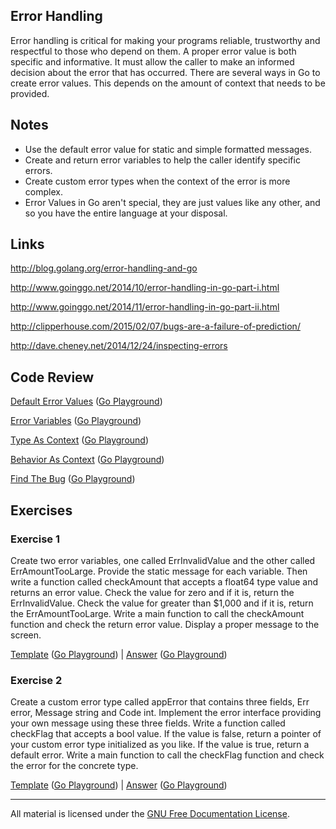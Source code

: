 ## Error Handling

Error handling is critical for making your programs reliable, trustworthy and respectful to those who depend on them. A proper error value is both specific and informative. It must allow the caller to make an informed decision about the error that has occurred. There are several ways in Go to create error values. This depends on the amount of context that needs to be provided.

## Notes

* Use the default error value for static and simple formatted messages.
* Create and return error variables to help the caller identify specific errors.
* Create custom error types when the context of the error is more complex.
* Error Values in Go aren't special, they are just values like any other, and so you have the entire language at your disposal.

## Links

http://blog.golang.org/error-handling-and-go

http://www.goinggo.net/2014/10/error-handling-in-go-part-i.html

http://www.goinggo.net/2014/11/error-handling-in-go-part-ii.html

http://clipperhouse.com/2015/02/07/bugs-are-a-failure-of-prediction/

http://dave.cheney.net/2014/12/24/inspecting-errors

## Code Review

[Default Error Values](example1/example1.go) ([Go Playground](http://play.golang.org/p/8x6kDZxPWK))

[Error Variables](example2/example2.go) ([Go Playground](http://play.golang.org/p/VCNIEKEmnA))

[Type As Context](example3/example3.go) ([Go Playground](http://play.golang.org/p/Eu3X54PnWm))

[Behavior As Context](example4/example4.go) ([Go Playground](http://play.golang.org/p/6GYqwSxHjI))

[Find The Bug](example5/example5.go) ([Go Playground](http://play.golang.org/p/czXpjvWWTT))

## Exercises

### Exercise 1
Create two error variables, one called ErrInvalidValue and the other called ErrAmountTooLarge. Provide the static message for each variable. Then write a function called checkAmount that accepts a float64 type value and returns an error value. Check the value for zero and if it is, return the ErrInvalidValue. Check the value for greater than $1,000 and if it is, return the ErrAmountTooLarge. Write a main function to call the checkAmount function and check the return error value. Display a proper message to the screen.

[Template](exercises/template1/template1.go) ([Go Playground](http://play.golang.org/p/Rt3O-7ndtJ)) | 
[Answer](exercises/exercise1/exercise1.go) ([Go Playground](https://play.golang.org/p/8KETdvYk17))

### Exercise 2
Create a custom error type called appError that contains three fields, Err error, Message string and Code int. Implement the error interface providing your own message using these three fields. Write a function called checkFlag that accepts a bool value. If the value is false, return a pointer of your custom error type initialized as you like. If the value is true, return a default error. Write a main function to call the checkFlag function and check the error for the concrete type.

[Template](exercises/template2/template2.go) ([Go Playground](http://play.golang.org/p/x6UimVQMMQ)) | 
[Answer](exercises/exercise2/exercise2.go) ([Go Playground](http://play.golang.org/p/-v-sxBl_ER))
___
All material is licensed under the [GNU Free Documentation License](https://github.com/gobridge/gotraining/blob/master/LICENSE).
